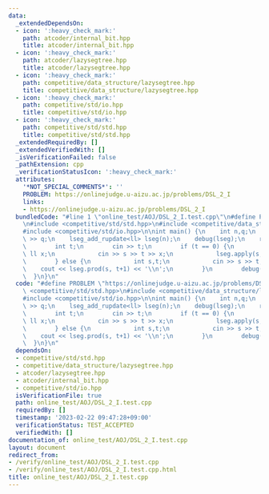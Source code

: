 ```yaml
---
data:
  _extendedDependsOn:
  - icon: ':heavy_check_mark:'
    path: atcoder/internal_bit.hpp
    title: atcoder/internal_bit.hpp
  - icon: ':heavy_check_mark:'
    path: atcoder/lazysegtree.hpp
    title: atcoder/lazysegtree.hpp
  - icon: ':heavy_check_mark:'
    path: competitive/data_structure/lazysegtree.hpp
    title: competitive/data_structure/lazysegtree.hpp
  - icon: ':heavy_check_mark:'
    path: competitive/std/io.hpp
    title: competitive/std/io.hpp
  - icon: ':heavy_check_mark:'
    path: competitive/std/std.hpp
    title: competitive/std/std.hpp
  _extendedRequiredBy: []
  _extendedVerifiedWith: []
  _isVerificationFailed: false
  _pathExtension: cpp
  _verificationStatusIcon: ':heavy_check_mark:'
  attributes:
    '*NOT_SPECIAL_COMMENTS*': ''
    PROBLEM: https://onlinejudge.u-aizu.ac.jp/problems/DSL_2_I
    links:
    - https://onlinejudge.u-aizu.ac.jp/problems/DSL_2_I
  bundledCode: "#line 1 \"online_test/AOJ/DSL_2_I.test.cpp\"\n#define PROBLEM \"https://onlinejudge.u-aizu.ac.jp/problems/DSL_2_I\"\
    \n#include <competitive/std/std.hpp>\n#include <competitive/data_structure/lazysegtree.hpp>\n\
    #include <competitive/std/io.hpp>\n\nint main() {\n    int n,q;\n    cin >> n\
    \ >> q;\n    lseg_add_rupdate<ll> lseg(n);\n    debug(lseg);\n    rep(i, q) {\n\
    \        int t;\n        cin >> t;\n        if (t == 0) {\n            int s,t;\
    \ ll x;\n            cin >> s >> t >> x;\n            lseg.apply(s, t+1, x);\n\
    \        } else {\n            int s,t;\n            cin >> s >> t;\n        \
    \    cout << lseg.prod(s, t+1) << '\\n';\n        }\n        debug(lseg);\n  \
    \  }\n}\n"
  code: "#define PROBLEM \"https://onlinejudge.u-aizu.ac.jp/problems/DSL_2_I\"\n#include\
    \ <competitive/std/std.hpp>\n#include <competitive/data_structure/lazysegtree.hpp>\n\
    #include <competitive/std/io.hpp>\n\nint main() {\n    int n,q;\n    cin >> n\
    \ >> q;\n    lseg_add_rupdate<ll> lseg(n);\n    debug(lseg);\n    rep(i, q) {\n\
    \        int t;\n        cin >> t;\n        if (t == 0) {\n            int s,t;\
    \ ll x;\n            cin >> s >> t >> x;\n            lseg.apply(s, t+1, x);\n\
    \        } else {\n            int s,t;\n            cin >> s >> t;\n        \
    \    cout << lseg.prod(s, t+1) << '\\n';\n        }\n        debug(lseg);\n  \
    \  }\n}\n"
  dependsOn:
  - competitive/std/std.hpp
  - competitive/data_structure/lazysegtree.hpp
  - atcoder/lazysegtree.hpp
  - atcoder/internal_bit.hpp
  - competitive/std/io.hpp
  isVerificationFile: true
  path: online_test/AOJ/DSL_2_I.test.cpp
  requiredBy: []
  timestamp: '2023-02-22 09:47:28+09:00'
  verificationStatus: TEST_ACCEPTED
  verifiedWith: []
documentation_of: online_test/AOJ/DSL_2_I.test.cpp
layout: document
redirect_from:
- /verify/online_test/AOJ/DSL_2_I.test.cpp
- /verify/online_test/AOJ/DSL_2_I.test.cpp.html
title: online_test/AOJ/DSL_2_I.test.cpp
---
```

